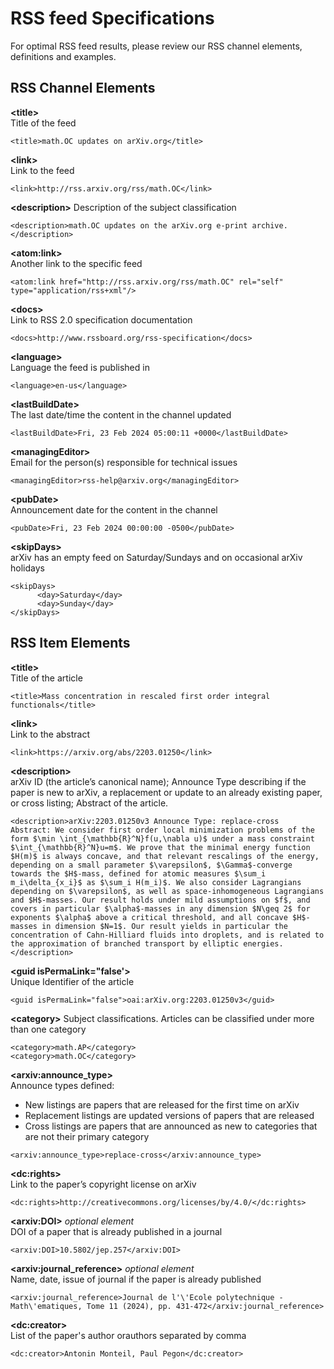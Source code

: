 # RSS feed Specifications

For optimal RSS feed results, please review our RSS channel elements, definitions and examples. 

## RSS Channel Elements

**&lt;title&gt;**  
Title of the feed  
```
<title>math.OC updates on arXiv.org</title>
```

**&lt;link&gt;**  
Link to the feed  
```
<link>http://rss.arxiv.org/rss/math.OC</link>
```

**&lt;description&gt;** 
Description of the subject classification  
```
<description>math.OC updates on the arXiv.org e-print archive.</description>
```

**&lt;atom:link&gt;**  
Another link to the specific feed
```
<atom:link href="http://rss.arxiv.org/rss/math.OC" rel="self" type="application/rss+xml"/>
```

**&lt;docs&gt;**  
Link to RSS 2.0 specification documentation
```
<docs>http://www.rssboard.org/rss-specification</docs>
```

**&lt;language&gt;**  
Language the feed is published in
```
<language>en-us</language>
```

**&lt;lastBuildDate&gt;**  
The last date/time the content in the channel updated
```
<lastBuildDate>Fri, 23 Feb 2024 05:00:11 +0000</lastBuildDate>
```

**&lt;managingEditor&gt;**  
Email for the person(s) responsible for technical issues
```
<managingEditor>rss-help@arxiv.org</managingEditor>
```

**&lt;pubDate&gt;**  
Announcement date for the content in the channel
```
<pubDate>Fri, 23 Feb 2024 00:00:00 -0500</pubDate>
```

**&lt;skipDays&gt;**   
arXiv has an empty feed on Saturday/Sundays and on occasional arXiv holidays  
```
<skipDays>  
      <day>Saturday</day>  
      <day>Sunday</day>  
</skipDays>
```
## RSS Item Elements  

**&lt;title&gt;**  
Title of the article
```
<title>Mass concentration in rescaled first order integral functionals</title>
```

**&lt;link&gt;**  
Link to the abstract
```
<link>https://arxiv.org/abs/2203.01250</link>
```

**&lt;description&gt;**  
arXiv ID (the article’s canonical name); Announce Type describing if the paper is new to arXiv, a replacement or update to an already existing paper, or cross listing; Abstract of the article.  
```
<description>arXiv:2203.01250v3 Announce Type: replace-cross 
Abstract: We consider first order local minimization problems of the form $\min \int_{\mathbb{R}^N}f(u,\nabla u)$ under a mass constraint $\int_{\mathbb{R}^N}u=m$. We prove that the minimal energy function $H(m)$ is always concave, and that relevant rescalings of the energy, depending on a small parameter $\varepsilon$, $\Gamma$-converge towards the $H$-mass, defined for atomic measures $\sum_i m_i\delta_{x_i}$ as $\sum_i H(m_i)$. We also consider Lagrangians depending on $\varepsilon$, as well as space-inhomogeneous Lagrangians and $H$-masses. Our result holds under mild assumptions on $f$, and covers in particular $\alpha$-masses in any dimension $N\geq 2$ for exponents $\alpha$ above a critical threshold, and all concave $H$-masses in dimension $N=1$. Our result yields in particular the concentration of Cahn-Hilliard fluids into droplets, and is related to the approximation of branched transport by elliptic energies.</description>
```

**&lt;guid isPermaLink="false'&gt;**  
Unique Identifier of the article  
```
<guid isPermaLink="false">oai:arXiv.org:2203.01250v3</guid>
```

**&lt;category&gt;**
Subject classifications. Articles can be classified under more than one category  
```
<category>math.AP</category>  
<category>math.OC</category>
```

**&lt;arxiv:announce_type&gt;**  
Announce types defined: 

*  New listings are papers that are released for the first time on arXiv   
*  Replacement listings are updated versions of papers that are released  
*  Cross listings are papers that are announced as new to categories that are not their primary category
```
<arxiv:announce_type>replace-cross</arxiv:announce_type>
```

**&lt;dc:rights&gt;**  
Link to the paper’s copyright license on arXiv  
```
<dc:rights>http://creativecommons.org/licenses/by/4.0/</dc:rights>
```

**&lt;arxiv:DOI&gt;** *optional element*  
DOI of a paper that is already published in a journal  
```
<arxiv:DOI>10.5802/jep.257</arxiv:DOI>
```  

**&lt;arxiv:journal_reference&gt;** *optional element*  
Name, date, issue of journal if the paper is already published  
```
<arxiv:journal_reference>Journal de l'\'Ecole polytechnique - Math\'ematiques, Tome 11 (2024), pp. 431-472</arxiv:journal_reference>
```

**&lt;dc:creator&gt;**  
List of the paper's author orauthors separated by comma  
```
<dc:creator>Antonin Monteil, Paul Pegon</dc:creator>
```



